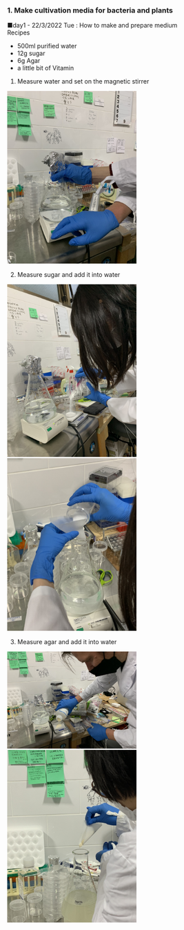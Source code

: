 ###  1. Make cultivation media for bacteria and plants<br>
■day1 - 22/3/2022 Tue : How to make and prepare medium<br>
Recipes
- 500ml purified water
- 12g sugar
- 6g Agar
- a little bit of Vitamin

1. Measure water and set on the magnetic stirrer
<img width="300" alt="img" src="images/day1/IMG_3352.jpeg">

2. Measure sugar and add it into water
<img width="300" alt="img" src="images/day1/IMG_3355.jpeg">
<img width="300" alt="img" src="images/day1/IMG_3358.jpeg">

3. Measure agar and add it into water
<img width="300" alt="img" src="images/day1/IMG_3360.jpeg">
<img width="300" alt="img" src="images/day1/IMG_3366.jpeg">

